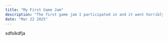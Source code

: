 ```yaml
---
title: "My First Game Jam"
description: "The first game jam I participated in and it went horribly wrong."
date: "Mar 22 2025"
---
```


sdfslkdfja